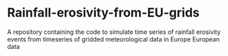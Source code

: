 # Rainfall-erosivity-from-EU-grids
A repository containing the code to simulate time series of rainfall erosivity events from timeseries of gridded meteorological data in Europe European data
